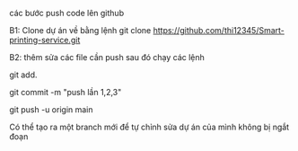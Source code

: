 các bước push code lên github

B1: Clone dự án về bằng lệnh git clone https://github.com/thi12345/Smart-printing-service.git

B2: thêm sửa các file cần push sau đó chạy các lệnh

git add.

git commit -m "push lần 1,2,3"

git push -u origin main

Có thể tạo ra một branch mới để tự chỉnh sửa dự án của mình không bị ngắt đoạn
